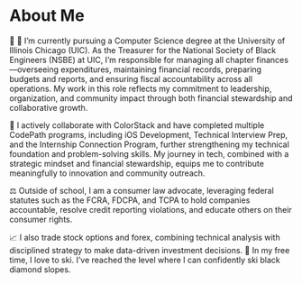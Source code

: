 # About Me 

<!--
**httpantwon/httpantwon** is a ✨ _special_ ✨ repository because its `README.md` (this file) appears on your GitHub profile.

Here are some ideas to get you started:

- 🔭 I’m currently working on ...
- 🌱 I’m currently learning ...
- 👯 I’m looking to collaborate on ...
- 🤔 I’m looking for help with ...
- 💬 Ask me about ...
- 📫 How to reach me: ...
- 😄 Pronouns: ...
- ⚡ Fun fact: ...
-->

🌱 🌱 I’m currently pursuing a Computer Science degree at the University of Illinois Chicago (UIC). As the Treasurer for the National Society of Black Engineers (NSBE) at UIC, I’m responsible for managing all chapter finances—overseeing expenditures, maintaining financial records, preparing budgets and reports, and ensuring fiscal accountability across all operations. My work in this role reflects my commitment to leadership, organization, and community impact through both financial stewardship and collaborative growth.

🔭 I actively collaborate with ColorStack and have completed multiple CodePath programs, including iOS Development, Technical Interview Prep, and the Internship Connection Program, further strengthening my technical foundation and problem-solving skills. My journey in tech, combined with a strategic mindset and financial stewardship, equips me to contribute meaningfully to innovation and community outreach.

⚖️ Outside of school, I am a consumer law advocate, leveraging federal statutes such as the FCRA, FDCPA, and TCPA to hold companies accountable, resolve credit reporting violations, and educate others on their consumer rights.

📈 I also trade stock options and forex, combining technical analysis with disciplined strategy to make data-driven investment decisions.
🎿 In my free time, I love to ski. I’ve reached the level where I can confidently ski black diamond slopes.
